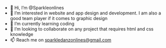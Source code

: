 - 👋 Hi, I’m @Sparkleonlines
- 👀 I’m interested in website and app design and development. I am also a good team player if it comes to graphic design
- 🌱 I’m currently learning coding
- 💞️ I’m looking to collaborate on any project that requires html and css knowledge
- 📫 Reach me on sparkledanzonlines@gmail.com

<!---
Sparkleonlines/Sparkleonlines is a ✨ special ✨ repository because its `README.md` (this file) appears on your GitHub profile.
You can click the Preview link to take a look at your changes.
--->
